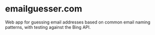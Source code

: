 emailguesser.com
================

Web app for guessing email addresses based on common email naming patterns, with testing against the Bing API. 
